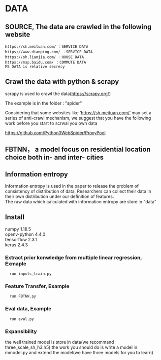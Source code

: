 # DATA      
## SOURCE, The data are crawled in the following website
    https://sh.meituan.com/ ：SERVICE DATA
    https://www.dianping.com/ ：SERVICE DATA
    https://sh.lianjia.com/ ：HOUSE DATA  
    https://map.baidu.com/ ：COMMUTE DATA  
    MS DATA is relative secrecy

## Crawl the data with python & scrapy
scrapy is used to crawl the data(https://scrapy.org/)

The example is in the folder : "spider"

Considering that some websites like ‘https://sh.meituan.com/’ may set a series of anti-crawl mechanism, we suggest that you have the following work before you start to scrwal you own data

https://github.com/Python3WebSpider/ProxyPool

## FBTNN， a model focus on residential location choice both in- and inter- cities
## Information entropy
Information entropy is used in the paper to release the problem of consistency of distribution of data, Researchers can collect their data in their own distribution under our definition of features. <br>
The raw data which calculated with information entropy are store in "data"

## Install

numpy 1.18.5 <br>
openv-python 4.4.0 <br>
tensorflow 2.3.1 <br>
keras 2.4.3 <br>

### Extract prior konwledge from multiple linear regression, Exmaple
      run inputs_train.py
      
### Feature Transfer, Example
      run FBTNN.py
      
### Eval data, Example
      run eval.py

### Expansibility
the well trained model is store in data(we recommand three_scale_sh_h3.h5)
the work you should do is write a model in mmodel.py and extend the model(we have three models for you to learn)
